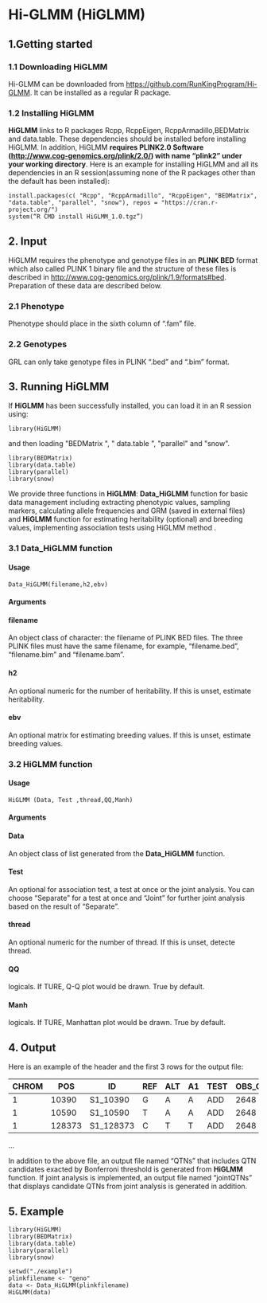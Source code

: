 # Hi-GLMM (HiGLMM)

## 1.Getting started

### 1.1	Downloading HiGLMM

Hi-GLMM can be downloaded from https://github.com/RunKingProgram/Hi-GLMM. It can be installed as a regular R package.

### 1.2	Installing HiGLMM

**HiGLMM** links to R packages Rcpp, RcppEigen, RcppArmadillo,BEDMatrix and data.table. These dependencies should be installed before installing HiGLMM. In addition, HiGLMM **requires PLINK2.0 Software (http://www.cog-genomics.org/plink/2.0/) with name “plink2” under your working directory**. Here is an example for installing HiGLMM and all its dependencies in an R session(assuming none of the R packages other than the default has been installed):
```
install.packages(c( "Rcpp", "RcppArmadillo", "RcppEigen", "BEDMatrix", "data.table", "parallel", "snow"), repos = "https://cran.r-project.org/")
system(“R CMD install HiGLMM_1.0.tgz”)
```

## 2. Input

HiGLMM requires the phenotype and genotype files in an **PLINK BED** format which also called PLINK 1 binary file and the structure of these files is described in http://www.cog-genomics.org/plink/1.9/formats#bed. Preparation of these data are described below.

### 2.1 Phenotype

Phenotype should place in the sixth column of “.fam” file. 

### 2.2 Genotypes

GRL can only take genotype files in PLINK “.bed” and “.bim” format.

## 3. Running HiGLMM
If **HiGLMM** has been successfully installed, you can load it in an R session using:<br>
```
library(HiGLMM)
```
and then loading "BEDMatrix ", " data.table ", "parallel" and "snow". <br>
```
library(BEDMatrix)
library(data.table)
library(parallel)
library(snow)
```
We provide three functions in **HiGLMM**: **Data_HiGLMM** function for basic data management including extracting phenotypic values, sampling markers, calculating allele frequencies and GRM (saved in external files) and **HiGLMM** function for estimating heritability (optional) and breeding values, implementing association tests using HiGLMM method .


### 3.1 Data_HiGLMM function
#### Usage
```
Data_HiGLMM(filename,h2,ebv)
```
#### Arguments
#### filename
An object class of character: the filename of PLINK BED files. The three PLINK files must have the same filename, for example, “filename.bed”, “filename.bim” and “filename.bam”.<br>
#### h2
An optional numeric for the number of heritability. If this is unset, estimate heritability.<br>
#### ebv
An optional matrix for estimating breeding values. If this is unset, estimate breeding values.<br>

### 3.2 HiGLMM function
#### Usage
```
HiGLMM (Data, Test ,thread,QQ,Manh)
```
#### Arguments

#### Data
An object class of list generated from the **Data_HiGLMM** function.
#### Test
An optional for association test, a test at once or the joint analysis. You can choose “Separate” for a test at once and “Joint” for further joint analysis based on the result of “Separate”.
#### thread
An optional numeric for the number of thread. If this is unset, detecte thread.<br>
#### QQ
logicals. If TURE, Q-Q plot would be drawn. True by default.
#### Manh
logicals. If TURE, Manhattan plot would be drawn. True by default.


## 4. Output

Here is an example of the header and the first 3 rows for the output file:

CHROM|	POS|	ID|	REF|	ALT|	A1|	TEST|	OBS_CT|	BETA|	SE|	T_STAT|	P|	ERRCODE
---- | ----- | ------ | ------| ------| ------| ------| ------| ------| ------| ------| ------| ------
1|	10390|	S1_10390	|G|	A|	A|	ADD|	2648|	-0.00784112|	0.238845|	-0.0328293	|0.973813|	|.
1|	10590|	S1_10590	|T|	A|	A|	ADD|	2648|	-0.202364|	0.249746|	-0.810281	|0.417852|	|.
1|	128373|	S1_128373|	C|	T|	T|	ADD|	2648|	0.033819|	0.124565|	0.271498	|0.78603|	|.
…

In addition to the above file, an output file named “QTNs” that includes QTN candidates exacted by Bonferroni threshold is generated from **HiGLMM** function. If joint analysis is implemented, an output file named “jointQTNs” that displays candidate QTNs from joint analysis is generated in addition.


## 5. Example
```
library(HiGLMM)
library(BEDMatrix)
library(data.table)
library(parallel)
library(snow)

setwd("./example")
plinkfilename <- "geno"
data <- Data_HiGLMM(plinkfilename)
HiGLMM(data)
```
